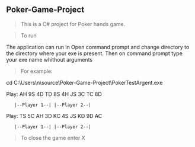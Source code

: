 ## Poker-Game-Project


>This is a C# project for Poker hands game.

>To run

The application can run in  Open command prompt and change directory to the directory where your exe is present.
Then on command prompt type your exe name whithout arguments

>For example:

 cd C:\Users\n\source\Poker-Game-Project\PokerTestArgent.exe

 Play: AH 9S 4D TD 8S 4H JS 3C TC 8D

       |--Player 1--| |--Player 2--|
       
 Play: TS 5C AH 3D KC 4S JS KD 9D AC
 
       |--Player 1--| |--Player 2--|    
       
>To close the game enter X       
       
  
